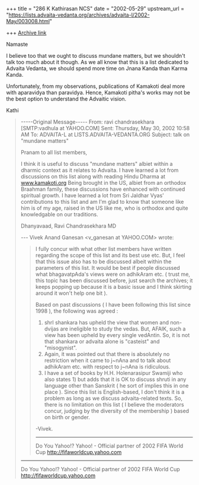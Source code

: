 +++
title = "286 K Kathirasan NCS"
date = "2002-05-29"
upstream_url = "https://lists.advaita-vedanta.org/archives/advaita-l/2002-May/003008.html"

+++
[Archive link](https://lists.advaita-vedanta.org/archives/advaita-l/2002-May/003008.html)

Namaste

I believe too that we ought to discuss mundane matters, but we shouldn't
talk too much about it though. As we all know that this is a list dedicated
to Advaita Vedanta, we should spend more time on Jnana Kanda than Karma
Kanda.

Unfortunately, from my observations, publications of Kamakoti deal more with
aparavidya than paravidya. Hence, Kamakoti pitha's works may not be the best
option to understand the Advaitic vision.

Kathi

> -----Original Message-----
> From: ravi chandrasekhara [SMTP:vadhula at YAHOO.COM]
> Sent: Thursday, May 30, 2002 10:58 AM
> To:   ADVAITA-L at LISTS.ADVAITA-VEDANTA.ORG
> Subject:      talk on "mundane matters"
>
> Pranam to all list members,
>
> I think it is useful to discuss "mundane matters"
> albiet within a dharmic context as it relates to
> Advaita. I have learned a lot from discussions on this
> list along with reading Hindu Dharma at
> www.kamakoti.org Being brought in the US, albiet from
> an orthodox Braahman family, these discussions have
> enhanced with continued spiritual growth. I have
> learned a lot from Sri Jaldhar Vyas' contributions to
> this list and am I'm glad to know that someone like
> him is of my age, raised in the US like me, who is
> orthodox and quite knowledgable on our traditions.
>
> Dhanyavaad, Ravi Chandrasekhara MD
>
> --- Vivek Anand Ganesan <v_ganesan at YAHOO.COM> wrote:
> > I fully concur with what other list members have
> > written
> > regarding the scope of this list and its best use
> > etc.
> > But, I feel that this issue also has to be discussed
> > albeit within the parameters of this list. It would
> > be best
> > if people discussed what bhagavatpAda's views were
> > on
> > adhikAram etc. ( trust me, this topic has been
> > discussed
> > before, just search the archives; it keeps popping
> > up
> > because it is a basic issue and I think skirting
> > around it
> > won't help one bit ).
> >
> >   Based on past discussions ( I have been following
> > this
> > list since 1998 ), the following was agreed :
> > 1) shrI shankara has upheld the view that women and
> > non-
> >    dvijas are ineligible to study the vedas.  But,
> > AFAIK,
> >    such a view has been upheld by every single
> > vedAntin.
> >    So, it is not that shankara or advaita alone is
> >    "casteist" and "misogynist".
> > 2) Again, it was pointed out that there is
> > absolutely no
> >    restriction when it came to j~nAna and to talk
> > about
> >    adhikAram etc. with respect to j~nAna is
> > ridiculous.
> > 3) I have a set of books by H.H. Holenarasipur
> > Swamiji who
> >    also states 1) but adds that it is OK to discuss
> > shruti
> >    in any language other than Sanskrit ( he sort of
> > implies
> >    this in one place ).  Since this list is
> > English-based,
> >    I don't think it is a problem as long as we
> > discuss
> >    advaita-related texts.  So, there is no
> > limitation on
> >    this list ( I believe the moderators concur,
> > judging by
> >    the diversity of the membership ) based on birth
> > or
> >    gender.
> >
> > -Vivek.
> >
> > __________________________________________________
> > Do You Yahoo!?
> > Yahoo! - Official partner of 2002 FIFA World Cup
> > http://fifaworldcup.yahoo.com
>
>
> __________________________________________________
> Do You Yahoo!?
> Yahoo! - Official partner of 2002 FIFA World Cup
> http://fifaworldcup.yahoo.com

